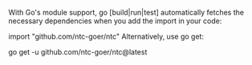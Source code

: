 With Go's module support, go [build|run|test] automatically fetches the necessary dependencies when you add the import in your code:

import "github.com/ntc-goer/ntc"
Alternatively, use go get:

go get -u github.com/ntc-goer/ntc@latest
